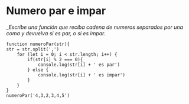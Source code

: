 # Numero par e impar

__Escribe una función que reciba cadena de numeros separados por una coma y devuelva si es par, o si es impar._


```
function numeroPar(str){
str = str.split(',')
    for (let i = 0; i < str.length; i++) {
        if(str[i] % 2 === 0){
            console.log(str[i] + ' es par')
        } else {
            console.log(str[i] + ' es impar')
        }
    }
}
numeroPar('4,3,2,3,4,5')
```